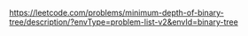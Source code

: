 https://leetcode.com/problems/minimum-depth-of-binary-tree/description/?envType=problem-list-v2&envId=binary-tree